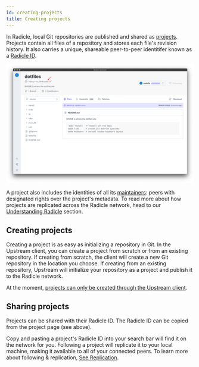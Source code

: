 ```yaml
---
id: creating-projects
title: Creating projects
---
```


In Radicle, local Git repositories are published and shared as [projects][pr].
Projects contain all files of a repository and stores each file's revision
history. It also carries a unique, shareable peer-to-peer identitifer known as a
[Radicle ID][rad]. 

![Radicle ID][ri]

A project also includes the identities of all its [maintainers][ma]: peers with
designated rights over the project's metadata. To read more about how projects
are replicated across the Radicle network, head to our [Understanding
Radicle][un] section.

## Creating projects

Creating a project is as easy as initializing a repository in Git. In the
Upstream client, you can create a project from scratch or from an existing
repository. If creating from scratch, the client will create a new Git
repository in the location you choose. If creating from an existing repository,
Upstream will initialize your repository as a project and publish it to the
Radicle network.

At the moment, [projects can only be created through the Upstream client][fa].

## Sharing projects

Projects can be shared with their Radicle ID. The Radicle ID can be copied from
the project page (see above).

Copy and pasting a project's Radicle ID into your search bar will find it on the
network for you. Following a project will replicate it to your local machine,
making it available to all of your connected peers. To learn more about
following & replication, [See Replication][un].


[fa]: understanding-radicle/faq.md#when-will-cli-tooling-be-available
[ma]: understanding-radicle/glossary.md/#maintainer
[pr]: understanding-radicle/glossary.md/#project
[rad]: understanding-radicle/glossary.md/#radicle-id
[un]: understanding-radicle/how-it-works.md/#replication-model

[ri]: /img/radicle-id.png
